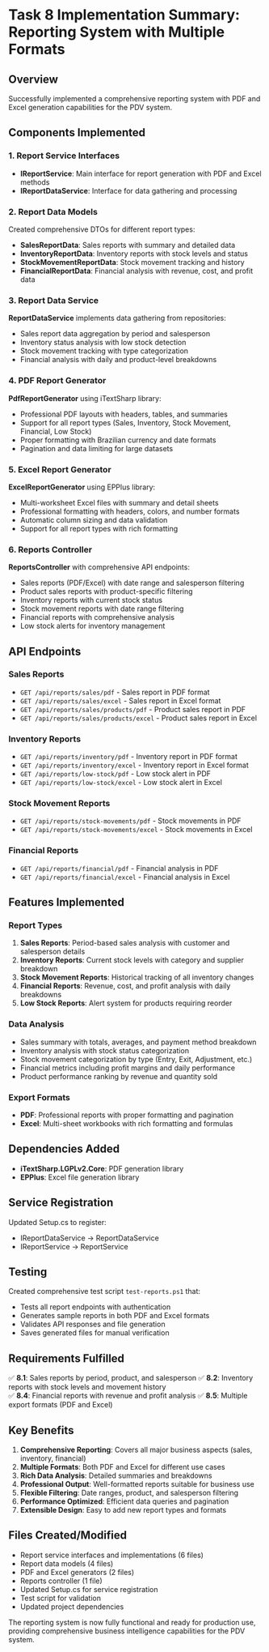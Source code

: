 # Task 8 Implementation Summary: Reporting System with Multiple Formats

## Overview
Successfully implemented a comprehensive reporting system with PDF and Excel generation capabilities for the PDV system.

## Components Implemented

### 1. Report Service Interfaces
- **IReportService**: Main interface for report generation with PDF and Excel methods
- **IReportDataService**: Interface for data gathering and processing

### 2. Report Data Models
Created comprehensive DTOs for different report types:
- **SalesReportData**: Sales reports with summary and detailed data
- **InventoryReportData**: Inventory reports with stock levels and status
- **StockMovementReportData**: Stock movement tracking and history
- **FinancialReportData**: Financial analysis with revenue, cost, and profit data

### 3. Report Data Service
**ReportDataService** implements data gathering from repositories:
- Sales report data aggregation by period and salesperson
- Inventory status analysis with low stock detection
- Stock movement tracking with type categorization
- Financial analysis with daily and product-level breakdowns

### 4. PDF Report Generator
**PdfReportGenerator** using iTextSharp library:
- Professional PDF layouts with headers, tables, and summaries
- Support for all report types (Sales, Inventory, Stock Movement, Financial, Low Stock)
- Proper formatting with Brazilian currency and date formats
- Pagination and data limiting for large datasets

### 5. Excel Report Generator
**ExcelReportGenerator** using EPPlus library:
- Multi-worksheet Excel files with summary and detail sheets
- Professional formatting with headers, colors, and number formats
- Automatic column sizing and data validation
- Support for all report types with rich formatting

### 6. Reports Controller
**ReportsController** with comprehensive API endpoints:
- Sales reports (PDF/Excel) with date range and salesperson filtering
- Product sales reports with product-specific filtering
- Inventory reports with current stock status
- Stock movement reports with date range filtering
- Financial reports with comprehensive analysis
- Low stock alerts for inventory management

## API Endpoints

### Sales Reports
- `GET /api/reports/sales/pdf` - Sales report in PDF format
- `GET /api/reports/sales/excel` - Sales report in Excel format
- `GET /api/reports/sales/products/pdf` - Product sales report in PDF
- `GET /api/reports/sales/products/excel` - Product sales report in Excel

### Inventory Reports
- `GET /api/reports/inventory/pdf` - Inventory report in PDF format
- `GET /api/reports/inventory/excel` - Inventory report in Excel format
- `GET /api/reports/low-stock/pdf` - Low stock alert in PDF
- `GET /api/reports/low-stock/excel` - Low stock alert in Excel

### Stock Movement Reports
- `GET /api/reports/stock-movements/pdf` - Stock movements in PDF
- `GET /api/reports/stock-movements/excel` - Stock movements in Excel

### Financial Reports
- `GET /api/reports/financial/pdf` - Financial analysis in PDF
- `GET /api/reports/financial/excel` - Financial analysis in Excel

## Features Implemented

### Report Types
1. **Sales Reports**: Period-based sales analysis with customer and salesperson details
2. **Inventory Reports**: Current stock levels with category and supplier breakdown
3. **Stock Movement Reports**: Historical tracking of all inventory changes
4. **Financial Reports**: Revenue, cost, and profit analysis with daily breakdowns
5. **Low Stock Reports**: Alert system for products requiring reorder

### Data Analysis
- Sales summary with totals, averages, and payment method breakdown
- Inventory analysis with stock status categorization
- Stock movement categorization by type (Entry, Exit, Adjustment, etc.)
- Financial metrics including profit margins and daily performance
- Product performance ranking by revenue and quantity sold

### Export Formats
- **PDF**: Professional reports with proper formatting and pagination
- **Excel**: Multi-sheet workbooks with rich formatting and formulas

## Dependencies Added
- **iTextSharp.LGPLv2.Core**: PDF generation library
- **EPPlus**: Excel file generation library

## Service Registration
Updated Setup.cs to register:
- IReportDataService → ReportDataService
- IReportService → ReportService

## Testing
Created comprehensive test script `test-reports.ps1` that:
- Tests all report endpoints with authentication
- Generates sample reports in both PDF and Excel formats
- Validates API responses and file generation
- Saves generated files for manual verification

## Requirements Fulfilled
✅ **8.1**: Sales reports by period, product, and salesperson
✅ **8.2**: Inventory reports with stock levels and movement history  
✅ **8.4**: Financial reports with revenue and profit analysis
✅ **8.5**: Multiple export formats (PDF and Excel)

## Key Benefits
1. **Comprehensive Reporting**: Covers all major business aspects (sales, inventory, financial)
2. **Multiple Formats**: Both PDF and Excel for different use cases
3. **Rich Data Analysis**: Detailed summaries and breakdowns
4. **Professional Output**: Well-formatted reports suitable for business use
5. **Flexible Filtering**: Date ranges, product, and salesperson filtering
6. **Performance Optimized**: Efficient data queries and pagination
7. **Extensible Design**: Easy to add new report types and formats

## Files Created/Modified
- Report service interfaces and implementations (6 files)
- Report data models (4 files)
- PDF and Excel generators (2 files)
- Reports controller (1 file)
- Updated Setup.cs for service registration
- Test script for validation
- Updated project dependencies

The reporting system is now fully functional and ready for production use, providing comprehensive business intelligence capabilities for the PDV system.